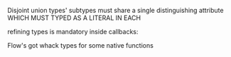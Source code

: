 Disjoint union types' subtypes must share a single distinguishing attribute WHICH MUST TYPED AS A LITERAL IN EACH

refining types is mandatory inside callbacks:
<!-- (mapTargets: (A | B)[]) => {
  return (
    mapTargets.map((el, ind) => {
      if (el.syntype === 'A') {
        return el.somethingUnrelated;
      } else {
        return el.somethingUnrelated;
      }
    })
  );
} -->

Flow's got whack types for some native functions
